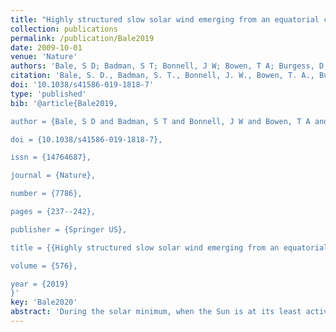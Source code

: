 ```yaml
---
title: "Highly structured slow solar wind emerging from an equatorial coronal hole"
collection: publications
permalink: /publication/Bale2019
date: 2009-10-01
venue: 'Nature'
authors: 'Bale, S D; Badman, S T; Bonnell, J W; Bowen, T A; Burgess, D; Case, A W; Cattell, C A; Chandran, B D G; Chaston, C C; Chen, C H K; Drake, J F; de Wit, T Dudok; Eastwood, J P; Ergun, R E; Farrell, W M; Fong, C; Goetz, K; Goldstein, M; Goodrich, K A; Harvey, P R; Horbury, T S; Howes, G G; Kasper, J C; Kellogg, P J; Klimchuk, J A; Korreck, K E; Krasnoselskikh, V V; Krucker, S; <b>Laker, R</b>; Larson, D E; MacDowall, R J; Maksimovic, M; Malaspina, D M; Martinez-Oliveros, J; McComas, D J; Meyer-Vernet, N; Moncuquet, M; Mozer, F S; Phan, T D; Pulupa, M; Raouafi, N E; Salem, C; Stansby, D; Stevens, M; Szabo, A; Velli, M; Woolley, T; Wygant, J R'
citation: 'Bale, S. D., Badman, S. T., Bonnell, J. W., Bowen, T. A., Burgess, D., Case, A. W., … Wygant, J. R. (2019). Highly structured slow solar wind emerging from an equatorial coronal hole. Nature, 576(7786), 237–242.'
doi: '10.1038/s41586-019-1818-7'
type: 'published'
bib: '@article{Bale2019,

author = {Bale, S D and Badman, S T and Bonnell, J W and Bowen, T A and Burgess, D and Case, A W and Cattell, C A and Chandran, B D G and Chaston, C C and Chen, C H K and Drake, J F and de Wit, T Dudok and Eastwood, J P and Ergun, R E and Farrell, W M and Fong, C and Goetz, K and Goldstein, M and Goodrich, K A and Harvey, P R and Horbury, T S and Howes, G G and Kasper, J C and Kellogg, P J and Klimchuk, J A and Korreck, K E and Krasnoselskikh, V V and Krucker, S and Laker, R and Larson, D E and MacDowall, R J and Maksimovic, M and Malaspina, D M and Martinez-Oliveros, J and McComas, D J and Meyer-Vernet, N and Moncuquet, M and Mozer, F S and Phan, T D and Pulupa, M and Raouafi, N E and Salem, C and Stansby, D and Stevens, M and Szabo, A and Velli, M and Woolley, T and Wygant, J R},

doi = {10.1038/s41586-019-1818-7},

issn = {14764687},

journal = {Nature},

number = {7786},

pages = {237--242},

publisher = {Springer US},

title = {{Highly structured slow solar wind emerging from an equatorial coronal hole}},

volume = {576},

year = {2019}
}'
key: 'Bale2020'
abstract: 'During the solar minimum, when the Sun is at its least active, the solar wind is observed at high latitudes as a predominantly fast (more than 500 kilometres per second), highly Alfvénic rarefied stream of plasma originating from deep within coronal holes. Closer to the ecliptic plane, the solar wind is interspersed with a more variable slow wind of less than 500 kilometres per second. The precise origins of the slow wind streams are less certain; theories and observations suggest that they may originate at the tips of helmet streamers, from interchange reconnection near coronal hole boundaries or within coronal holes with highly diverging magnetic fields. The heating mechanism required to drive the solar wind is also unresolved, although candidate mechanisms include Alfvén-wave turbulence, heating by reconnection in nanoflares, ion cyclotron wave heating and acceleration by thermal gradients. At a distance of one astronomical unit, the wind is mixed and evolved, and therefore much of the diagnostic structure of these sources and processes has been lost. Here we present observations from the Parker Solar Probe at 36 to 54 solar radii that show evidence of slow Alfvénic solar wind emerging from a small equatorial coronal hole. The measured magnetic field exhibits patches of large, intermittent reversals that are associated with jets of plasma and enhanced Poynting flux and that are interspersed in a smoother and less turbulent flow with a near-radial magnetic field. Furthermore, plasma-wave measurements suggest the existence of electron and ion velocity-space micro-instabilities that are associated with plasma heating and thermalization processes. Our measurements suggest that there is an impulsive mechanism associated with solar-wind energization and that micro-instabilities play a part in heating, and we provide evidence that low-latitude coronal holes are a key source of the slow solar wind.'
---
```


